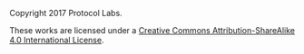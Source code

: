 Copyright 2017 Protocol Labs.

These works are licensed under a [Creative Commons Attribution-ShareAlike 4.0 International License](http://creativecommons.org/licenses/by-sa/4.0/).
